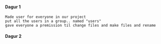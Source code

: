 #### Dagur 1
```
Made user for everyone in our project
put all the users in a group.. named "users"
gave everyone a premission til change files and make files and rename
```
#### Dagur 2
